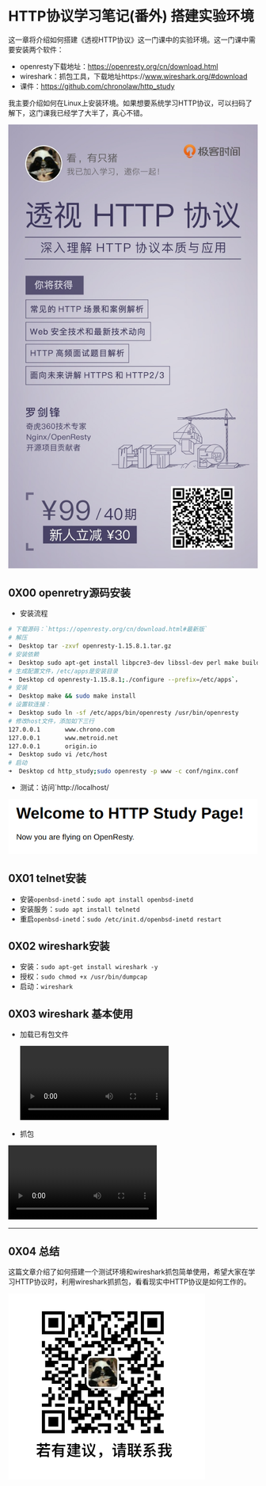 # HTTP协议学习笔记(番外) 搭建实验环境

这一章将介绍如何搭建《透视HTTP协议》这一门课中的实验环境。这一门课中需要安装两个软件：

- openresty下载地址：https://openresty.org/cn/download.html
- wireshark：抓包工具，下载地址https://www.wireshark.org/#download
- 课件：https://github.com/chronolaw/http_study

我主要介绍如何在Linux上安装环境。如果想要系统学习HTTP协议，可以扫码了解下，这门课我已经学了大半了，真心不错。

![](raws/搭建实验环境/推广.jpg)

## 0X00 openretry源码安装

- 安装流程

```bash
# 下载源码：`https://openresty.org/cn/download.html#最新版`
# 解压
➜  Desktop tar -zxvf openresty-1.15.8.1.tar.gz
# 安装依赖
➜  Desktop sudo apt-get install libpcre3-dev libssl-dev perl make build-essential curl
# 生成配置文件，/etc/apps是安装目录
➜  Desktop cd openresty-1.15.8.1;./configure --prefix=/etc/apps`，
# 安装
➜  Desktop make && sudo make install
# 设置软连接：
➜  Desktop sudo ln -sf /etc/apps/bin/openresty /usr/bin/openresty
# 修改host文件，添加如下三行
127.0.0.1       www.chrono.com
127.0.0.1       www.metroid.net
127.0.0.1       origin.io
➜  Desktop sudo vi /etc/host
# 启动
➜  Desktop cd http_study;sudo openresty -p www -c conf/nginx.conf
```

- 测试：访问`http://localhost/

![](raws/openresty初始界面.png)

## 0X01 telnet安装

- 安装`openbsd-inetd`：`sudo apt install openbsd-inetd`
- 安装服务：`sudo apt install telnetd`
- 重启`openbsd-inetd`：`sudo /etc/init.d/openbsd-inetd restart`

## 0X02 wireshark安装

- 安装：`sudo apt-get install wireshark -y`
- 授权：`sudo chmod +x /usr/bin/dumpcap`
- 启动：`wireshark`

## 0X03 wireshark 基本使用

- 加载已有包文件

  <video src="raws/搭建实验环境/加载已有包文件.mp4"></video>

- 抓包

<video src="raws/搭建实验环境/wireshark抓包.mp4"></video>

---

## 0X04 总结

这篇文章介绍了如何搭建一个测试环境和wireshark抓包简单使用，希望大家在学习HTTP协议时，利用wireshark抓抓包，看看现实中HTTP协议是如何工作的。

![微信号](../../公共图片/微信号.png)